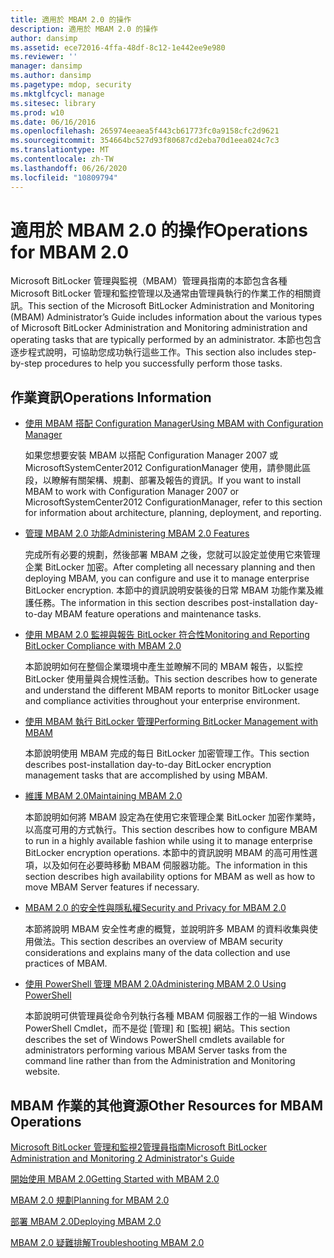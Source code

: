 ```yaml
---
title: 適用於 MBAM 2.0 的操作
description: 適用於 MBAM 2.0 的操作
author: dansimp
ms.assetid: ece72016-4ffa-48df-8c12-1e442ee9e980
ms.reviewer: ''
manager: dansimp
ms.author: dansimp
ms.pagetype: mdop, security
ms.mktglfcycl: manage
ms.sitesec: library
ms.prod: w10
ms.date: 06/16/2016
ms.openlocfilehash: 265974eeaea5f443cb61773fc0a9158cfc2d9621
ms.sourcegitcommit: 354664bc527d93f80687cd2eba70d1eea024c7c3
ms.translationtype: MT
ms.contentlocale: zh-TW
ms.lasthandoff: 06/26/2020
ms.locfileid: "10809794"
---
```

# <span data-ttu-id="9c84d-103">適用於 MBAM 2.0 的操作</span><span class="sxs-lookup"><span data-stu-id="9c84d-103">Operations for MBAM 2.0</span></span>


<span data-ttu-id="9c84d-104">Microsoft BitLocker 管理與監視（MBAM）管理員指南的本節包含各種 Microsoft BitLocker 管理和監控管理以及通常由管理員執行的作業工作的相關資訊。</span><span class="sxs-lookup"><span data-stu-id="9c84d-104">This section of the Microsoft BitLocker Administration and Monitoring (MBAM) Administrator’s Guide includes information about the various types of Microsoft BitLocker Administration and Monitoring administration and operating tasks that are typically performed by an administrator.</span></span> <span data-ttu-id="9c84d-105">本節也包含逐步程式說明，可協助您成功執行這些工作。</span><span class="sxs-lookup"><span data-stu-id="9c84d-105">This section also includes step-by-step procedures to help you successfully perform those tasks.</span></span>

## <span data-ttu-id="9c84d-106">作業資訊</span><span class="sxs-lookup"><span data-stu-id="9c84d-106">Operations Information</span></span>


-   [<span data-ttu-id="9c84d-107">使用 MBAM 搭配 Configuration Manager</span><span class="sxs-lookup"><span data-stu-id="9c84d-107">Using MBAM with Configuration Manager</span></span>](using-mbam-with-configuration-manager.md)

    <span data-ttu-id="9c84d-108">如果您想要安裝 MBAM 以搭配 Configuration Manager 2007 或 MicrosoftSystemCenter2012 ConfigurationManager 使用，請參閱此區段，以瞭解有關架構、規劃、部署及報告的資訊。</span><span class="sxs-lookup"><span data-stu-id="9c84d-108">If you want to install MBAM to work with Configuration Manager 2007 or MicrosoftSystemCenter2012 ConfigurationManager, refer to this section for information about architecture, planning, deployment, and reporting.</span></span>

-   [<span data-ttu-id="9c84d-109">管理 MBAM 2.0 功能</span><span class="sxs-lookup"><span data-stu-id="9c84d-109">Administering MBAM 2.0 Features</span></span>](administering-mbam-20-features-mbam-2.md)

    <span data-ttu-id="9c84d-110">完成所有必要的規劃，然後部署 MBAM 之後，您就可以設定並使用它來管理企業 BitLocker 加密。</span><span class="sxs-lookup"><span data-stu-id="9c84d-110">After completing all necessary planning and then deploying MBAM, you can configure and use it to manage enterprise BitLocker encryption.</span></span> <span data-ttu-id="9c84d-111">本節中的資訊說明安裝後的日常 MBAM 功能作業及維護任務。</span><span class="sxs-lookup"><span data-stu-id="9c84d-111">The information in this section describes post-installation day-to-day MBAM feature operations and maintenance tasks.</span></span>

-   [<span data-ttu-id="9c84d-112">使用 MBAM 2.0 監視與報告 BitLocker 符合性</span><span class="sxs-lookup"><span data-stu-id="9c84d-112">Monitoring and Reporting BitLocker Compliance with MBAM 2.0</span></span>](monitoring-and-reporting-bitlocker-compliance-with-mbam-20-mbam-2.md)

    <span data-ttu-id="9c84d-113">本節說明如何在整個企業環境中產生並瞭解不同的 MBAM 報告，以監控 BitLocker 使用量與合規性活動。</span><span class="sxs-lookup"><span data-stu-id="9c84d-113">This section describes how to generate and understand the different MBAM reports to monitor BitLocker usage and compliance activities throughout your enterprise environment.</span></span>

-   [<span data-ttu-id="9c84d-114">使用 MBAM 執行 BitLocker 管理</span><span class="sxs-lookup"><span data-stu-id="9c84d-114">Performing BitLocker Management with MBAM</span></span>](performing-bitlocker-management-with-mbam-mbam-2.md)

    <span data-ttu-id="9c84d-115">本節說明使用 MBAM 完成的每日 BitLocker 加密管理工作。</span><span class="sxs-lookup"><span data-stu-id="9c84d-115">This section describes post-installation day-to-day BitLocker encryption management tasks that are accomplished by using MBAM.</span></span>

-   [<span data-ttu-id="9c84d-116">維護 MBAM 2.0</span><span class="sxs-lookup"><span data-stu-id="9c84d-116">Maintaining MBAM 2.0</span></span>](maintaining-mbam-20-mbam-2.md)

    <span data-ttu-id="9c84d-117">本節說明如何將 MBAM 設定為在使用它來管理企業 BitLocker 加密作業時，以高度可用的方式執行。</span><span class="sxs-lookup"><span data-stu-id="9c84d-117">This section describes how to configure MBAM to run in a highly available fashion while using it to manage enterprise BitLocker encryption operations.</span></span> <span data-ttu-id="9c84d-118">本節中的資訊說明 MBAM 的高可用性選項，以及如何在必要時移動 MBAM 伺服器功能。</span><span class="sxs-lookup"><span data-stu-id="9c84d-118">The information in this section describes high availability options for MBAM as well as how to move MBAM Server features if necessary.</span></span>

-   [<span data-ttu-id="9c84d-119">MBAM 2.0 的安全性與隱私權</span><span class="sxs-lookup"><span data-stu-id="9c84d-119">Security and Privacy for MBAM 2.0</span></span>](security-and-privacy-for-mbam-20-mbam-2.md)

    <span data-ttu-id="9c84d-120">本節將說明 MBAM 安全性考慮的概覽，並說明許多 MBAM 的資料收集與使用做法。</span><span class="sxs-lookup"><span data-stu-id="9c84d-120">This section describes an overview of MBAM security considerations and explains many of the data collection and use practices of MBAM.</span></span>

-   [<span data-ttu-id="9c84d-121">使用 PowerShell 管理 MBAM 2.0</span><span class="sxs-lookup"><span data-stu-id="9c84d-121">Administering MBAM 2.0 Using PowerShell</span></span>](administering-mbam-20-using-powershell-mbam-2.md)

    <span data-ttu-id="9c84d-122">本節說明可供管理員從命令列執行各種 MBAM 伺服器工作的一組 Windows PowerShell Cmdlet，而不是從 [管理] 和 [監視] 網站。</span><span class="sxs-lookup"><span data-stu-id="9c84d-122">This section describes the set of Windows PowerShell cmdlets available for administrators performing various MBAM Server tasks from the command line rather than from the Administration and Monitoring website.</span></span>

## <span data-ttu-id="9c84d-123">MBAM 作業的其他資源</span><span class="sxs-lookup"><span data-stu-id="9c84d-123">Other Resources for MBAM Operations</span></span>


[<span data-ttu-id="9c84d-124">Microsoft BitLocker 管理和監視2管理員指南</span><span class="sxs-lookup"><span data-stu-id="9c84d-124">Microsoft BitLocker Administration and Monitoring 2 Administrator's Guide</span></span>](index.md)

[<span data-ttu-id="9c84d-125">開始使用 MBAM 2.0</span><span class="sxs-lookup"><span data-stu-id="9c84d-125">Getting Started with MBAM 2.0</span></span>](getting-started-with-mbam-20-mbam-2.md)

[<span data-ttu-id="9c84d-126">MBAM 2.0 規劃</span><span class="sxs-lookup"><span data-stu-id="9c84d-126">Planning for MBAM 2.0</span></span>](planning-for-mbam-20-mbam-2.md)

[<span data-ttu-id="9c84d-127">部署 MBAM 2.0</span><span class="sxs-lookup"><span data-stu-id="9c84d-127">Deploying MBAM 2.0</span></span>](deploying-mbam-20-mbam-2.md)

[<span data-ttu-id="9c84d-128">MBAM 2.0 疑難排解</span><span class="sxs-lookup"><span data-stu-id="9c84d-128">Troubleshooting MBAM 2.0</span></span>](troubleshooting-mbam-20-mbam-2.md)

 

 





